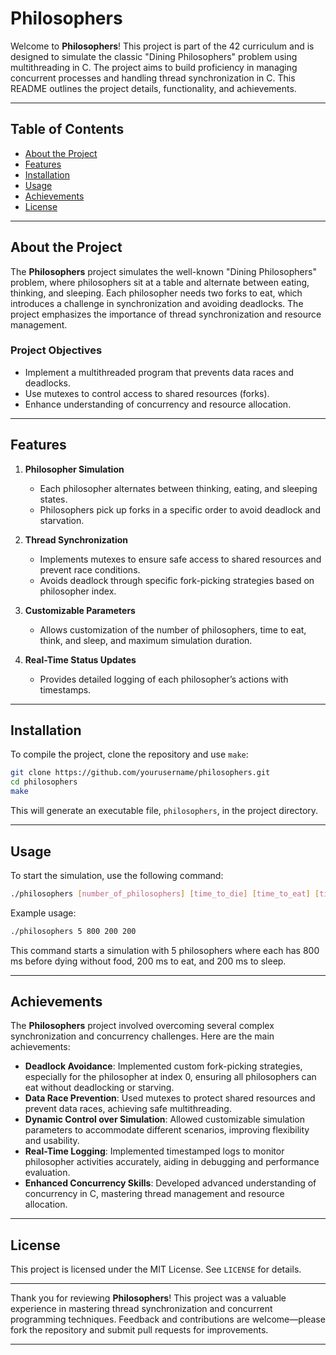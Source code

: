 
# Philosophers

Welcome to **Philosophers**! This project is part of the 42 curriculum and is designed to simulate the classic "Dining Philosophers" problem using multithreading in C. The project aims to build proficiency in managing concurrent processes and handling thread synchronization in C. This README outlines the project details, functionality, and achievements.

---

## Table of Contents

- [About the Project](#about-the-project)
- [Features](#features)
- [Installation](#installation)
- [Usage](#usage)
- [Achievements](#achievements)
- [License](#license)

---

## About the Project

The **Philosophers** project simulates the well-known "Dining Philosophers" problem, where philosophers sit at a table and alternate between eating, thinking, and sleeping. Each philosopher needs two forks to eat, which introduces a challenge in synchronization and avoiding deadlocks. The project emphasizes the importance of thread synchronization and resource management.

### Project Objectives
- Implement a multithreaded program that prevents data races and deadlocks.
- Use mutexes to control access to shared resources (forks).
- Enhance understanding of concurrency and resource allocation.

---

## Features

1. **Philosopher Simulation**  
   - Each philosopher alternates between thinking, eating, and sleeping states.
   - Philosophers pick up forks in a specific order to avoid deadlock and starvation.

2. **Thread Synchronization**  
   - Implements mutexes to ensure safe access to shared resources and prevent race conditions.
   - Avoids deadlock through specific fork-picking strategies based on philosopher index.

3. **Customizable Parameters**  
   - Allows customization of the number of philosophers, time to eat, think, and sleep, and maximum simulation duration.

4. **Real-Time Status Updates**  
   - Provides detailed logging of each philosopher’s actions with timestamps.

---

## Installation

To compile the project, clone the repository and use `make`:

```bash
git clone https://github.com/yourusername/philosophers.git
cd philosophers
make
```

This will generate an executable file, `philosophers`, in the project directory.

---

## Usage

To start the simulation, use the following command:

```bash
./philosophers [number_of_philosophers] [time_to_die] [time_to_eat] [time_to_sleep] [optional: number_of_times_each_philosopher_must_eat]
```

Example usage:

```bash
./philosophers 5 800 200 200
```

This command starts a simulation with 5 philosophers where each has 800 ms before dying without food, 200 ms to eat, and 200 ms to sleep.

---

## Achievements

The **Philosophers** project involved overcoming several complex synchronization and concurrency challenges. Here are the main achievements:

- **Deadlock Avoidance**: Implemented custom fork-picking strategies, especially for the philosopher at index 0, ensuring all philosophers can eat without deadlocking or starving.
- **Data Race Prevention**: Used mutexes to protect shared resources and prevent data races, achieving safe multithreading.
- **Dynamic Control over Simulation**: Allowed customizable simulation parameters to accommodate different scenarios, improving flexibility and usability.
- **Real-Time Logging**: Implemented timestamped logs to monitor philosopher activities accurately, aiding in debugging and performance evaluation.
- **Enhanced Concurrency Skills**: Developed advanced understanding of concurrency in C, mastering thread management and resource allocation.

---

## License

This project is licensed under the MIT License. See `LICENSE` for details.

---

Thank you for reviewing **Philosophers**! This project was a valuable experience in mastering thread synchronization and concurrent programming techniques. Feedback and contributions are welcome—please fork the repository and submit pull requests for improvements.

---
